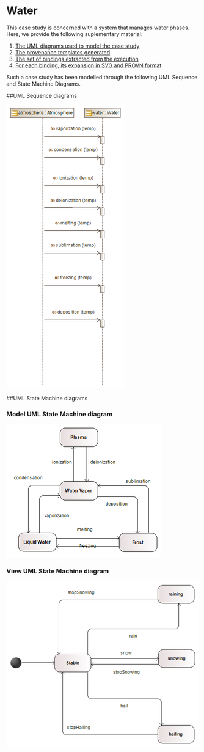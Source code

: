 # Water

This case study is concerned with a system that manages water phases. 
Here, we provide the following suplementary material:
 1. [The UML diagrams used to model the case study](https://github.com/uml2prov/uml2prov.github.io/blob/master/Water/readme.md#uml-sequence-diagrams)
 2. [The provenance templates generated](https://github.com/uml2prov/uml2prov.github.io/tree/master/Water/Water_Templates) 
 3. [The set of bindings extracted from the execution](https://github.com/uml2prov/uml2prov.github.io/tree/master/Water/Water_bindings)
 4. [For each binding, its expansion in SVG and PROVN format](https://github.com/uml2prov/uml2prov.github.io/tree/master/Water/expanded)

Such a case study has been modelled through the following UML Sequence and State Machine Diagrams.

##UML Sequence diagrams

![](https://github.com/uml2prov/uml2prov.github.io/blob/master/Water/UML%20diagrams/sequenceDiagrams/waterPhase.png "Water phases UML Sequence diagram")

##UML State Machine diagrams

### Model UML State Machine diagram
![](https://github.com/uml2prov/uml2prov.github.io/blob/master/Water/UML%20diagrams/statemachineDiagrams/Water.png "Water UML State Machine diagram")

### View UML State Machine diagram
![](https://github.com/uml2prov/uml2prov.github.io/blob/master/Water/UML%20diagrams/statemachineDiagrams/Atmosphere.png "Atmosphere UML State Machine diagram")

